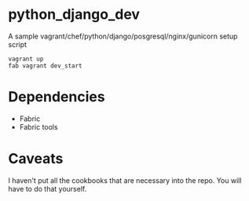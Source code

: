 python_django_dev
=================

A sample vagrant/chef/python/django/posgresql/nginx/gunicorn setup script

    vagrant up
    fab vagrant dev_start

Dependencies
============

- Fabric
- Fabric tools

Caveats
=======

I haven't put all the cookbooks that are necessary into the repo. You will have
to do that yourself.